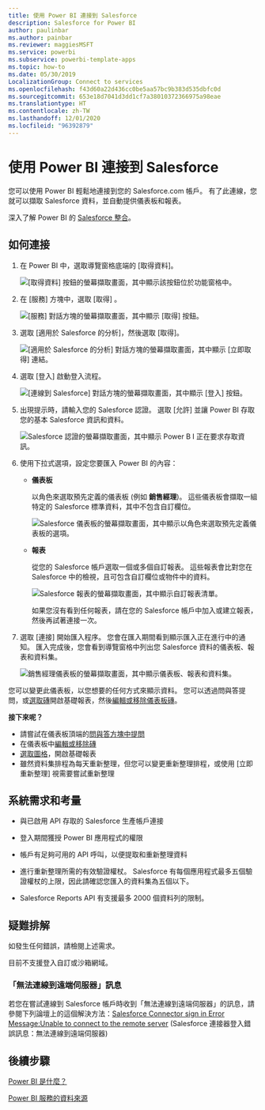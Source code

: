 ```yaml
---
title: 使用 Power BI 連接到 Salesforce
description: Salesforce for Power BI
author: paulinbar
ms.author: painbar
ms.reviewer: maggiesMSFT
ms.service: powerbi
ms.subservice: powerbi-template-apps
ms.topic: how-to
ms.date: 05/30/2019
LocalizationGroup: Connect to services
ms.openlocfilehash: f43d60a22d436cc0be5aa57bc9b383d535dbfc0d
ms.sourcegitcommit: 653e18d7041d3dd1cf7a38010372366975a98eae
ms.translationtype: HT
ms.contentlocale: zh-TW
ms.lasthandoff: 12/01/2020
ms.locfileid: "96392879"
---
```

# <a name="connect-to-salesforce-with-power-bi"></a>使用 Power BI 連接到 Salesforce
您可以使用 Power BI 輕鬆地連接到您的 Salesforce.com 帳戶。 有了此連線，您就可以擷取 Salesforce 資料，並自動提供儀表板和報表。

深入了解 Power BI 的 [Salesforce 整合](https://powerbi.microsoft.com/integrations/salesforce)。

## <a name="how-to-connect"></a>如何連接
1. 在 Power BI 中，選取導覽窗格底端的 [取得資料]。
   
   ![[取得資料] 按鈕的螢幕擷取畫面，其中顯示該按鈕位於功能窗格中。](media/service-connect-to-salesforce/pbi_getdata.png) 
2. 在 [服務]  方塊中，選取 [取得] 。
   
   ![[服務] 對話方塊的螢幕擷取畫面，其中顯示 [取得] 按鈕。](media/service-connect-to-salesforce/pbi_getservices.png) 
3. 選取 [適用於 Salesforce 的分析]，然後選取 [取得]。  
   
   ![[適用於 Salesforce 的分析] 對話方塊的螢幕擷取畫面，其中顯示 [立即取得] 連結。](media/service-connect-to-salesforce/salesforce.png)
4. 選取 [登入] 啟動登入流程。
   
    ![[連線到 Salesforce] 對話方塊的螢幕擷取畫面，其中顯示 [登入] 按鈕。](media/service-connect-to-salesforce/dialog.png)
5. 出現提示時，請輸入您的 Salesforce 認證。 選取 [允許] 並讓 Power BI 存取您的基本 Salesforce 資訊和資料。
   
   ![Salesforce 認證的螢幕擷取畫面，其中顯示 Power B I 正在要求存取資訊。](media/service-connect-to-salesforce/sf_authorize.png)
6. 使用下拉式選項，設定您要匯入 Power BI 的內容：
   
   * **儀表板**
     
     以角色來選取預先定義的儀表板 (例如 **銷售經理**)。 這些儀表板會擷取一組特定的 Salesforce 標準資料，其中不包含自訂欄位。
     
     ![Salesforce 儀表板的螢幕擷取畫面，其中顯示以角色來選取預先定義儀表板的選項。](media/service-connect-to-salesforce/pbi_salesforcechooserole.png)
   * **報表**
     
     從您的 Salesforce 帳戶選取一個或多個自訂報表。 這些報表會比對您在 Salesforce 中的檢視，且可包含自訂欄位或物件中的資料。
     
     ![Salesforce 報表的螢幕擷取畫面，其中顯示自訂報表清單。](media/service-connect-to-salesforce/pbi_salesforcereports.png)
     
     如果您沒有看到任何報表，請在您的 Salesforce 帳戶中加入或建立報表，然後再試著連接一次。

7. 選取 [連接] 開始匯入程序。 您會在匯入期間看到顯示匯入正在進行中的通知。 匯入完成後，您會看到導覽窗格中列出您 Salesforce 資料的儀表板、報表和資料集。
   
   ![銷售經理儀表板的螢幕擷取畫面，其中顯示儀表板、報表和資料集。](media/service-connect-to-salesforce/pbi_getdatasalesforcedash.png)

您可以變更此儀表板，以您想要的任何方式來顯示資料。 您可以透過問與答提問，或[選取磚](../consumer/end-user-tiles.md)開啟基礎報表，然後[編輯或移除儀表板磚](../create-reports/service-dashboard-edit-tile.md)。

**接下來呢？**

* 請嘗試在儀表板頂端的[問與答方塊中提問](../consumer/end-user-q-and-a.md)
* 在儀表板中[編輯或移除磚](../create-reports/service-dashboard-edit-tile.md)
* [選取圖格](../create-reports/service-dashboard-tiles.md)，開啟基礎報表
* 雖然資料集排程為每天重新整理，但您可以變更重新整理排程，或使用 [立即重新整理] 視需要嘗試重新整理

## <a name="system-requirements-and-considerations"></a>系統需求和考量

- 與已啟用 API 存取的 Salesforce 生產帳戶連接

- 登入期間獲授 Power BI 應用程式的權限

- 帳戶有足夠可用的 API 呼叫，以便提取和重新整理資料

- 進行重新整理所需的有效驗證權杖。 Salesforce 有每個應用程式最多五個驗證權杖的上限，因此請確認您匯入的資料集為五個以下。

- Salesforce Reports API 有支援最多 2000 個資料列的限制。


## <a name="troubleshooting"></a>疑難排解

如發生任何錯誤，請檢閱上述需求。 

目前不支援登入自訂或沙箱網域。

### <a name="unable-to-connect-to-the-remote-server-message"></a>「無法連線到遠端伺服器」訊息

若您在嘗試連線到 Salesforce 帳戶時收到「無法連線到遠端伺服器」的訊息，請參閱下列論壇上的這個解決方法：[Salesforce Connector sign in Error Message:Unable to connect to the remote server](https://www.outsystems.com/forums/Forum_TopicView.aspx?TopicId=17674&TopicName=log-in-error-message-unable-to-connect-to-the-remote-server&) (Salesforce 連接器登入錯誤訊息：無法連線到遠端伺服器)


## <a name="next-steps"></a>後續步驟
[Power BI 是什麼？](../fundamentals/power-bi-overview.md)

[Power BI 服務的資料來源](service-get-data.md)
